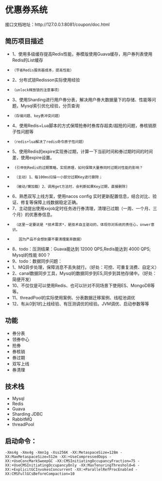 <h1>优惠券系统</h1>
接口文档地址：http://127.0.0.1:8081/coupon/doc.html

## 简历项目描述

- 1、使用多级缓存提高Redis性能，券模版使用Guava缓存，用户券列表使用Redis的List缓存
-     （节省Redis服务器成本，提高性能）
- 2、分布式锁Redisson实际使用经验
-     （unlock释放锁的注意事项）
- 3、使用Sharding进行用户券分表，解决用户券大数据量下的存储、性能等问题，Mysql索引优化经验，分页查询
-     （存储问题、key表冲突问题）
- 4、使用Redis+Lua脚本的方式保障抢券时券库存超卖/超抢的问题，券核销原子性问题等
-     （redis+lua解决了redis命令原子性问题）
- 5、使用Redis的expire实现券过期，计算一下当前时间和券过期时间的时间差，使用expire设置。
-      (引申到Redis的过期策略，实现原理，如何保障大量券同时过期对性能的影响？
-      （主动）1、每100ms扫描一小部分过期Key进行删除； 
-      （被动/懒加载）2、调用get方法时，会判断如果Key过期，直接删除)
- 6、熟悉双写上线方案，使用nacos config 实时更新配置信息，结合对比、验证、修复等保障上线数据稳定正确。
- 7、主动提出使用xxjob定时任务进行券清理，清理已过期（一周、一个月、三个月）的优惠券信息。
-      （这里一定要说是 *技术需求*，是技术自主驱动的，体现你对系统的责任心，onwer意识。
-        因为产品不会想到要不要清理废弃数据）
- 8、todo：压测结果：Guava能达到 12000 QPS,Redis能达到 4000 QPS; Mysql的性能 800？
- 9、todo：数据同步问题：
- 1、MQ异步处理，保障消息不丢失就行。（好处：可控、可重复消费、自定义）
- 2、canal数据同步工具，Mysql的数据同步到ES,同步到其他存储中。（好处：简便开发）
- 10、不仅仅是可以使用Redis、也可以针对不同场景下使用ES、MongoDB等等。
- 11、threadPool的实际使用案例、分表数据迁移案例、线程池调优
- 12、有从0到1的上线经验、有压测调优的经验。JVM调优、启动参数等等

## 功能

- 券分表
- 领券中心
- 抢券
- 券核销
- 券过期
- 双写上线
- 券清理

## 技术栈

- Mysql
- Redis
- Guava
- Sharding JDBC
- RabbitMQ
- threadPool

## 启动命令：

```
-Xms4g -Xmx4g -Xmn1g -Xss256K -XX:MetaspaceSize=128m -XX:MaxMetaspaceSize=512m -XX:+UseCompressedOops -XX:+UseConcMarkSweepGC -XX:CMSInitiatingOccupancyFraction=75 -XX:+UseCMSInitiatingOccupancyOnly -XX:MaxTenuringThreshold=6 -XX:+ExplicitGCInvokesConcurrent -XX:+ParallelRefProcEnabled -XX:CMSFullGCsBeforeCompaction=10
```


